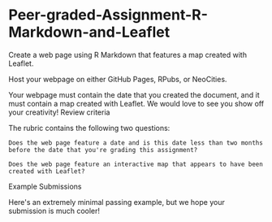 # Peer-graded-Assignment-R-Markdown-and-Leaflet
Create a web page using R Markdown that features a map created with Leaflet. 

Host your webpage on either GitHub Pages, RPubs, or NeoCities.

Your webpage must contain the date that you created the document, and it must contain a map created with Leaflet. We would love to see you show off your creativity! 
Review criteria

The rubric contains the following two questions:

    Does the web page feature a date and is this date less than two months before the date that you're grading this assignment?

    Does the web page feature an interactive map that appears to have been created with Leaflet?

Example Submissions

Here's an extremely minimal passing example, but we hope your submission is much cooler!
